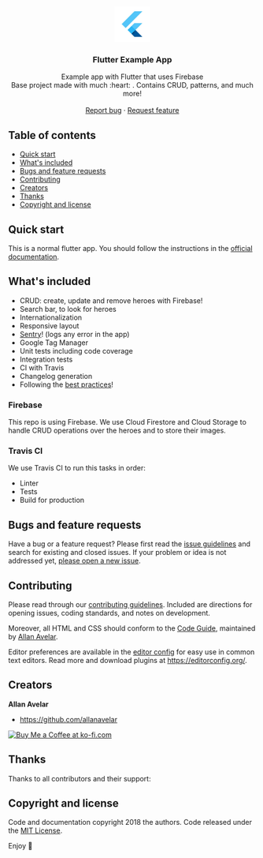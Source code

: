 <p align="center">
  <a href="https://flutter.io/">
    <img src="./images/flutter-icon.jpg" alt="Logo" width=72 height=72>
  </a>

  <h3 align="center">Flutter Example App</h3>

  <p align="center">
    Example app with Flutter that uses Firebase
    <br>
    Base project made with much  :heart: . Contains CRUD, patterns, and much more!
    <br>
    <br>
    <a href="https://github.com/allanavelar/flutter-base/issues/new">Report bug</a>
    ·
    <a href="https://github.com/allanavelar/flutter-base/issues/new">Request feature</a>
  </p>
</p>

## Table of contents

- [Quick start](#quick-start)
- [What's included](#whats-included)
- [Bugs and feature requests](#bugs-and-feature-requests)
- [Contributing](#contributing)
- [Creators](#creators)
- [Thanks](#thanks)
- [Copyright and license](#copyright-and-license)

## Quick start

This is a normal flutter app. You should follow the instructions in the [official documentation](https://flutter.io/docs/get-started/install).

## What's included

* CRUD: create, update and remove heroes with Firebase!
* Search bar, to look for heroes
* Internationalization 
* Responsive layout
* [Sentry](https://sentry.io)! (logs any error in the app)
* Google Tag Manager
* Unit tests including code coverage
* Integration tests
* CI with Travis
* Changelog generation
* Following the [best practices](https://angular.io/guide/styleguide)!

### Firebase

This repo is using Firebase. We use Cloud Firestore and Cloud Storage to handle CRUD operations over the heroes and to store their images.

### Travis CI

We use Travis CI to run this tasks in order:
* Linter
* Tests
* Build for production

## Bugs and feature requests

Have a bug or a feature request? Please first read the [issue guidelines](https://github.com/allanavelar/flutter-base/blob/master/CONTRIBUTING.md) and search for existing and closed issues. If your problem or idea is not addressed yet, [please open a new issue](https://github.com/allanavelar/flutter-base/issues/new).

## Contributing

Please read through our [contributing guidelines](https://github.com/allanavelar/flutter-base/blob/master/CONTRIBUTING.md). Included are directions for opening issues, coding standards, and notes on development.

Moreover, all HTML and CSS should conform to the [Code Guide](https://github.com/mdo/code-guide), maintained by [Allan Avelar](https://github.com/allanavelar).

Editor preferences are available in the [editor config](https://github.com/allanavelar/flutter-base/blob/master/.editorconfig) for easy use in common text editors. Read more and download plugins at <https://editorconfig.org/>.

## Creators

**Allan Avelar**

- <https://github.com/allanavelar>

<a href='https://ko-fi.com/allanavelar' target='_blank'><img height='36' style='border:0px;height:36px;' src='https://az743702.vo.msecnd.net/cdn/kofi4.png?v=0' border='0' alt='Buy Me a Coffee at ko-fi.com' /></a>

## Thanks

Thanks to all contributors and their support:

## Copyright and license

Code and documentation copyright 2018 the authors. Code released under the [MIT License](https://github.com/allanavelar/flutter-base/blob/master/LICENSE).

Enjoy :metal:
